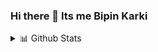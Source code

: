 ### Hi there 👋 Its me Bipin Karki



 <details>
<summary>📊 Github Stats</summary>
 
![Visitor Count](https://profile-counter.glitch.me/{bipin21}/count.svg)
Here are some ideas to get you started:

 <!--
**bipin21/bipin21** is a ✨ _special_ ✨ repository because its `README.md` (this file) appears on your GitHub profile.


- 🔭 I’m currently working on something cool.
- 🌱 I’m currently learning React,Spring Bot
- 💬 Ask me about (https://www.github.com/bipin21/issues)


- 🔭 I’m currently working on ... 
- 🌱 I’m currently learning ...
- 👯 I’m looking to collaborate on ...
- 🤔 I’m looking for help with ...
- 💬 Ask me about ...
- 📫 How to reach me: ...
- 😄 Pronouns: ...
- ⚡ Fun fact: ...
-->
